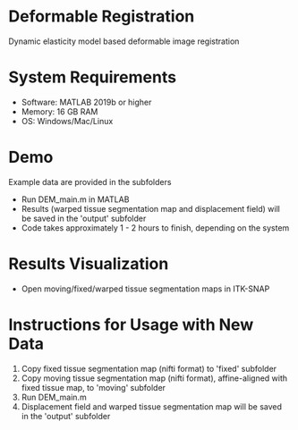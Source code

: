 # Deformable Registration
Dynamic elasticity model based deformable image registration

# System Requirements
- Software: MATLAB 2019b or higher
- Memory: 16 GB RAM
- OS: Windows/Mac/Linux

# Demo
Example data are provided in the subfolders

- Run DEM_main.m in MATLAB
- Results (warped tissue segmentation map and displacement field) will be saved in the 'output' subfolder
- Code takes approximately 1 - 2 hours to finish, depending on the system

# Results Visualization
- Open moving/fixed/warped tissue segmentation maps in ITK-SNAP

# Instructions for Usage with New Data
1) Copy fixed tissue segmentation map (nifti format) to 'fixed' subfolder
2) Copy moving tissue segmentation map (nifti format), affine-aligned with fixed tissue map, to 'moving' subfolder
3) Run DEM_main.m 
4) Displacement field and warped tissue segmentation map will be saved in the 'output' subfolder
